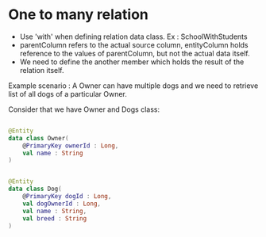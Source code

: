 # One to many relation

- Use 'with' when defining relation data class. Ex : SchoolWithStudents
- parentColumn refers to the actual source column, entityColumn holds reference to the values of parentColumn, but not the actual data itself. 
- We need to define the another member which holds the result of the relation itself. 


Example scenario :
A Owner can have multiple dogs and we need to retrieve list of all dogs of a particular Owner.

Consider that we have Owner and Dogs class: 
```kotlin

@Entity
data class Owner(
	@PrimaryKey ownerId : Long, 
	val name : String
)

```


```kotlin

@Entity
data class Dog(
	@PrimaryKey dogId : Long,
	val dogOwnerId : Long, 
	val name : String,
	val breed : String
)

```


